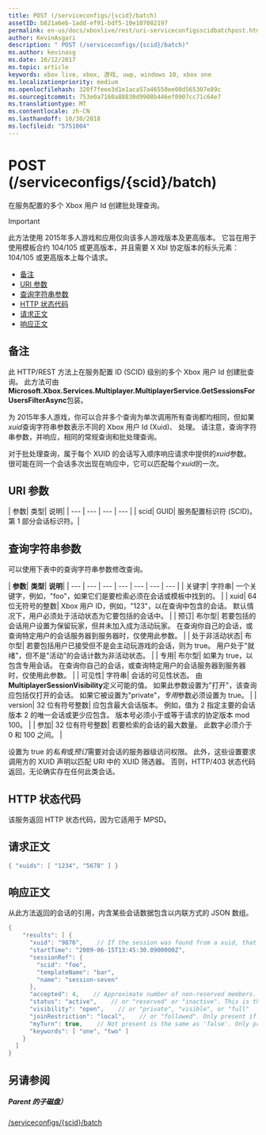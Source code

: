 ```yaml
---
title: POST (/serviceconfigs/{scid}/batch)
assetID: b821a6eb-1add-ef91-bdf5-10e107082197
permalink: en-us/docs/xboxlive/rest/uri-serviceconfigsscidbatchpost.html
author: KevinAsgari
description: " POST (/serviceconfigs/{scid}/batch)"
ms.author: kevinasg
ms.date: 10/12/2017
ms.topic: article
keywords: xbox live, xbox, 游戏, uwp, windows 10, xbox one
ms.localizationpriority: medium
ms.openlocfilehash: 320f7feee3d1e1aca57a46550ee08d565307e89c
ms.sourcegitcommit: 753e0a7160a88830d9908b446ef0907cc71c64e7
ms.translationtype: MT
ms.contentlocale: zh-CN
ms.lasthandoff: 10/30/2018
ms.locfileid: "5751004"
---
```

# <a name="post-serviceconfigsscidbatch"></a>POST (/serviceconfigs/{scid}/batch)
在服务配置的多个 Xbox 用户 Id 创建批处理查询。

> [!IMPORTANT]
> 此方法使用 2015年多人游戏和应用仅向该多人游戏版本及更高版本。 它旨在用于使用模板合约 104/105 或更高版本，并且需要 X Xbl 协定版本的标头元素： 104/105 或更高版本上每个请求。

  * [备注](#ID4ET)
  * [URI 参数](#ID4ELB)
  * [查询字符串参数](#ID4EVB)
  * [HTTP 状态代码](#ID4EGF)
  * [请求正文](#ID4ENF)
  * [响应正文](#ID4EWF)

<a id="ID4ET"></a>


## <a name="remarks"></a>备注

此 HTTP/REST 方法上在服务配置 ID (SCID) 级别的多个 Xbox 用户 Id 创建批查询。 此方法可由**Microsoft.Xbox.Services.Multiplayer.MultiplayerService.GetSessionsForUsersFilterAsync**包装。

为 2015年多人游戏，你可以合并多个查询为单次调用所有查询都均相同，但如果*xuid*查询字符串参数表示不同的 Xbox 用户 Id (Xuid)、 处理。 请注意，查询字符串参数，并响应，相同的常规查询和批处理查询。

对于批处理查询，属于每个 XUID 的会话写入顺序响应请求中提供的*xuid*参数。 很可能在同一个会话多次出现在响应中，它可以匹配每个*xuid*的一次。

<a id="ID4ELB"></a>


## <a name="uri-parameters"></a>URI 参数

| 参数| 类型| 说明|
| --- | --- | --- | --- |
| scid| GUID| 服务配置标识符 (SCID)。 第 1 部分会话标识符。|

<a id="ID4EVB"></a>


## <a name="query-string-parameters"></a>查询字符串参数

可以使用下表中的查询字符串参数修改查询。

| <b>参数</b>| <b>类型</b>| <b>说明</b>|
| --- | --- | --- | --- | --- | --- | --- |
| 关键字| 字符串| 一个关键字，例如，"foo"，如果它们是要检索必须在会话或模板中找到的。 |
| xuid| 64 位无符号的整数| Xbox 用户 ID，例如，"123"，以在查询中包含的会话。 默认情况下，用户必须处于活动状态为它要包括的会话中。 |
| 预订| 布尔型| 若要包括的会话用户设置为保留玩家，但并未加入成为活动玩家。 在查询你自己的会话，或查询特定用户的会话服务器到服务器时，仅使用此参数。 |
| 处于非活动状态| 布尔型| 若要包括用户已接受但不是会主动玩游戏的会话，则为 true。 用户处于"就绪"，但不是"活动"的会话计数为非活动状态。 |
| 专用| 布尔型| 如果为 true，以包含专用会话。 在查询你自己的会话，或查询特定用户的会话服务器到服务器时，仅使用此参数。 |
| 可见性| 字符串| 会话的可见性状态。 由<b>MultiplayerSessionVisibility</b>定义可能的值。 如果此参数设置为"打开"，该查询应包括仅打开的会话。 如果它被设置为"private"，<i>专用</i>参数必须设置为 true。 |
| version| 32 位有符号整数| 应包含最大会话版本。 例如，值为 2 指定主要的会话版本 2 的唯一会话或更少应包含。 版本号必须小于或等于请求的协定版本 mod 100。 |
| 参加| 32 位有符号整数| 若要检索的会话的最大数量。 此数字必须介于 0 和 100 之间。 |


设置为 true 的*私有*或*预订*需要对会话的服务器级访问权限。 此外，这些设置要求调用方的 XUID 声明以匹配 URI 中的 XUID 筛选器。 否则，HTTP/403 状态代码返回，无论确实存在任何此类会话。

<a id="ID4EGF"></a>


## <a name="http-status-codes"></a>HTTP 状态代码
该服务返回 HTTP 状态代码，因为它适用于 MPSD。  
<a id="ID4ENF"></a>


## <a name="request-body"></a>请求正文


```cpp
{ "xuids": [ "1234", "5678" ] }

```


<a id="ID4EWF"></a>


## <a name="response-body"></a>响应正文

从此方法返回的会话的引用，内含某些会话数据包含以内联方式的 JSON 数组。


```cpp
{
    "results": [ {
      "xuid": "9876",    // If the session was found from a xuid, that xuid.
      "startTime": "2009-06-15T13:45:30.0900000Z",
      "sessionRef": {
        "scid": "foo",
        "templateName": "bar",
        "name": "session-seven"
      },
      "accepted": 4,    // Approximate number of non-reserved members.
      "status": "active",    // or "reserved" or "inactive". This is the state of the user in the session, not the session itself. Only present if the session was found using a xuid.
      "visibility": "open",    // or "private", "visible", or "full"
      "joinRestriction": "local",    // or "followed". Only present if 'visibility' is "open" or "full" and the session has a join restriction.
      "myTurn": true,    // Not present is the same as 'false'. Only present if the session was found using a xuid.
      "keywords": [ "one", "two" ]
    }
  ]
}

```


<a id="ID4EDG"></a>


## <a name="see-also"></a>另请参阅

<a id="ID4EFG"></a>


##### <a name="parent"></a>Parent 的子磁盘）

[/serviceconfigs/{scid}/batch](uri-serviceconfigsscidbatch.md)
